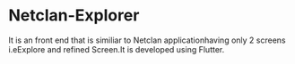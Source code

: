# Netclan-Explorer
It is an front end that is similiar to Netclan applicationhaving only 2 screens i.eExplore and refined Screen.It is developed using Flutter.
